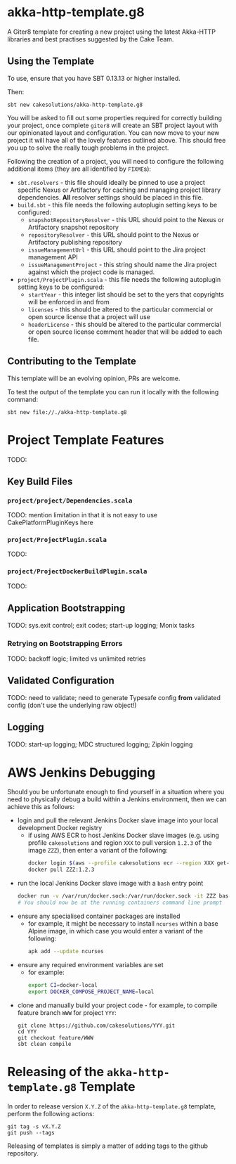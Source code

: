 # akka-http-template.g8

A Giter8 template for creating a new project using the latest Akka-HTTP libraries and best practises suggested by the
Cake Team.

## Using the Template

To use, ensure that you have SBT 0.13.13 or higher installed.

Then:

```
sbt new cakesolutions/akka-http-template.g8
```

You will be asked to fill out some properties required for correctly building your project, once complete `giter8` will
create an SBT project layout with our opinionated layout and configuration.  You can now move to your new project it
will have all of the lovely features outlined above.  This should free you up to solve the really tough problems in the
project.

Following the creation of a project, you will need to configure the following additional items (they are all identified
by ```FIXME```s):
* ```sbt.resolvers``` - this file should ideally be pinned to use a project specific Nexus or Artifactory for caching
  and managing project library dependencies. **All** resolver settings should be placed in this file.
* ```build.sbt``` - this file needs the following autoplugin setting keys to be configured:
  * ```snapshotRepositoryResolver``` - this URL should point to the Nexus or Artifactory snapshot repository
  * ```repositoryResolver``` - this URL should point to the Nexus or Artifactory publishing repository
  * ```issueManagementUrl``` - this URL should point to the Jira project management API
  * ```issueManagementProject``` - this string should name the Jira project against which the project code is managed.
* ```project/ProjectPlugin.scala``` - this file needs the following autoplugin setting keys to be configured:
  * ```startYear``` - this integer list should be set to the yers that copyrights will be enforced in and from
  * ```licenses``` - this should be altered to the particular commercial or open source license that a project will use
  * ```headerLicense``` - this should be altered to the particular commercial or open source license comment header that
    will be added to each file.

## Contributing to the Template

This template will be an evolving opinion, PRs are welcome.

To test the output of the template you can run it locally with the following command:

```
sbt new file://./akka-http-template.g8
```

# Project Template Features

TODO:

## Key Build Files

### `project/project/Dependencies.scala`

TODO: mention limitation in that it is not easy to use CakePlatformPluginKeys here

### `project/ProjectPlugin.scala`

TODO:

### `project/ProjectDockerBuildPlugin.scala`

TODO:

## Application Bootstrapping

TODO: sys.exit control; exit codes; start-up logging; Monix tasks

### Retrying on Bootstrapping Errors

TODO: backoff logic; limited vs unlimited retries

## Validated Configuration

TODO: need to validate; need to generate Typesafe config **from** validated config (don't use the underlying raw object!)

## Logging

TODO: start-up logging; MDC structured logging; Zipkin logging

# AWS Jenkins Debugging

Should you be unfortunate enough to find yourself in a situation where you need to physically debug a build within a
Jenkins environment, then we can achieve this as follows:
* login and pull the relevant Jenkins Docker slave image into your local development Docker registry
  * if using AWS ECR to host Jenkins Docker slave images (e.g. using profile `cakesolutions` and region `XXX` to pull
    version `1.2.3` of the image `ZZZ`), then enter a variant of the following:
    ```bash
    docker login $(aws --profile cakesolutions ecr --region XXX get-login)
    docker pull ZZZ:1.2.3
    ```
* run the local Jenkins Docker slave image with a `bash` entry point
  ```bash
  docker run -v /var/run/docker.sock:/var/run/docker.sock -it ZZZ bash
  # You should now be at the running containers command line prompt
  ```
* ensure any specialised container packages are installed
  * for example, it might be necessary to install `ncurses` within a base Alpine image, in which case you would enter a
    variant of the following:
    ```bash
    apk add --update ncurses
    ```
* ensure any required environment variables are set
  * for example:
    ```bash
    export CI=docker-local
    export DOCKER_COMPOSE_PROJECT_NAME=local
    ```
* clone and manually build your project code - for example, to compile feature branch `WWW` for project `YYY`:
  ```base
  git clone https://github.com/cakesolutions/YYY.git
  cd YYY
  git checkout feature/WWW
  sbt clean compile
  ```

# Releasing of the `akka-http-template.g8` Template

In order to release version `X.Y.Z` of the `akka-http-template.g8` template, perform the following actions:
```
git tag -s vX.Y.Z
git push --tags
```

Releasing of templates is simply a matter of adding tags to the github repository.
